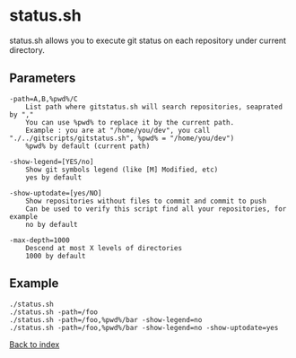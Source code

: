 status.sh
=========

status.sh allows you to execute git status on each repository under current directory.

Parameters
----------
```
-path=A,B,%pwd%/C
    List path where gitstatus.sh will search repositories, seaprated by ","
    You can use %pwd% to replace it by the current path.
    Example : you are at "/home/you/dev", you call "./../gitscripts/gitstatus.sh", %pwd% = "/home/you/dev")
    %pwd% by default (current path)

-show-legend=[YES/no]
    Show git symbols legend (like [M] Modified, etc)
    yes by default

-show-uptodate=[yes/NO]
    Show repositories without files to commit and commit to push
    Can be used to verify this script find all your repositories, for example
    no by default
    
-max-depth=1000
    Descend at most X levels of directories
    1000 by default
```

Example
-------
```
./status.sh
./status.sh -path=/foo
./status.sh -path=/foo,%pwd%/bar -show-legend=no
./status.sh -path=/foo,%pwd%/bar -show-legend=no -show-uptodate=yes
```

[Back to index](../README.md)
